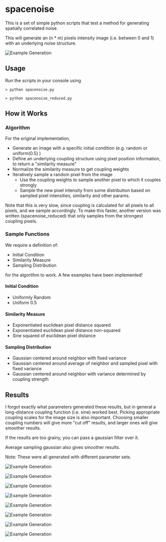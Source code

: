 # spacenoise

This is a set of simple python scripts that test a method for generating spatially correlated noise. 

This will generate an (n * m) pixels intensity image (i.e. between 0 and 1) with an underlying noise structure.

![Example Generation](https://github.com/weigert/spacenoise/blob/master/results/spacenoise.png)

## Usage

Run the scripts in your console using

    > python spacenoise.py
    
    > python spacenoise_reduced.py

## How it Works

### Algorithm

For the original implementation, 

  - Generate an image with a specific initial condition (e.g. random or uniform(0.5) )
  - Define an underlying coupling structure using pixel position information, to return a "similarity measure"
  - Normalize the similarity measure to get coupling weights
  - Iteratively sample a random pixel from the image
    - Use the coupling weights to sample another pixel to which it couples strongly
    - Sample the new pixel intensity from some distribution based on sampled pixel intensities, similarity and other params.
  
Note that this is very slow, since coupling is calculated for all pixels to all pixels, and we sample accordingly.
To make this faster, another version was written (spacenoise_reduced) that only samples from the strongest coupling pixels.

### Sample Functions

We require a definition of:

   - Initial Condition
   - Similarity Measure
   - Sampling Distribution
  
for the algorithm to work. A few examples have been implemented!

#### Initial Condition

   - Uniformly Random
   - Uniform 0.5
      
#### Similarity Measure

   - Exponentiated euclidean pixel distance squared
   - Exponentiated euclidean pixel distance non-squared
   - Sine squared of euclidean pixel distance

#### Sampling Distribution

   - Gaussian centered around neighbor with fixed variance
   - Gaussian centered around average of neighbor and sampled pixel with fixed variance
   - Gaussian centered around neighbor with variance determined by coupling strength

## Results

I forgot exactly what parameters generated these results, but in general a long-distance coupling function (i.e. sine) worked best. Picking appropriate coupling scales for the image size is also important. Choosing smaller coupling numbers will give more "cut off" results, and larger ones will give smoother results.

If the results are too grainy, you can pass a gaussian filter over it.

Average sampling gaussian also gives smoother results.

Note: These were all generated with different parameter sets.

![Example Generation](https://github.com/weigert/spacenoise/blob/master/results/spacenoise2.png)

![Example Generation](https://github.com/weigert/spacenoise/blob/master/results/spacenoise3.png)

![Example Generation](https://github.com/weigert/spacenoise/blob/master/results/spacenoise4.png)

![Example Generation](https://github.com/weigert/spacenoise/blob/master/results/spacenoise5.png)

![Example Generation](https://github.com/weigert/spacenoise/blob/master/results/spacenoise6.png)

![Example Generation](https://github.com/weigert/spacenoise/blob/master/results/spacenoise7.png)

![Example Generation](https://github.com/weigert/spacenoise/blob/master/results/spacenoise8.png)

![Example Generation](https://github.com/weigert/spacenoise/blob/master/results/spacenoise9.png)
